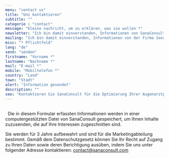 ```yaml
---
menu: "contact us"
title: "Uns kontaktieren"
subtitle: ""
categorie : "contact"
message: "Kleine nachricht, um zu erklären, was sie wollen *"
newsletter: "Ich bin damit einverstanden, Informationen von SanaConsult zu erhalten."
mailing: "Ich bin damit einverstanden, Informationen von der Firma SanaConsult zu erhalten."
misc: "* Pflichtfeld"
lang: "de"
send: "senden"
firstname: "Vorname *"
lastname: "Nachname *"
mail: "E-mail *"
mobile: "Mobiltelefon *"
country: "Land"
town: "Stadt"
alert: "Information gesendet"
description: ""
seo: "Kontaktieren Sie SanaConsult für die Optimierung Ihrer Augenarztpraxis"
---
```

\
&nbsp;
Die in diesem Formular erfassten Informationen werden in einer computergestützten Datei von SanaConsult gespeichert, um Ihnen Inhalte zuzusenden, die auf Ihre Interessen zugeschnitten sind.

Sie werden für 3 Jahre aufbewahrt und sind für die Marketingabteilung bestimmt. Gemäß dem Datenschutzgesetz können Sie Ihr Recht auf Zugang zu Ihren Daten sowie deren Berichtigung ausüben, indem Sie uns unter folgender Adresse kontaktieren: contact@sanaconsult.com
